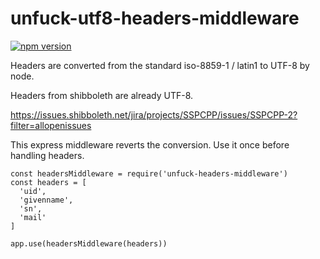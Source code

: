 # unfuck-utf8-headers-middleware

[![npm version](https://badge.fury.io/js/unfuck-utf8-headers-middleware.svg)](https://badge.fury.io/js/unfuck-utf8-headers-middleware)

Headers are converted from the standard iso-8859-1 / latin1 to UTF-8 by node.

Headers from shibboleth are already UTF-8.

https://issues.shibboleth.net/jira/projects/SSPCPP/issues/SSPCPP-2?filter=allopenissues

This express middleware reverts the conversion. Use it once before handling headers.

```js
const headersMiddleware = require('unfuck-headers-middleware')
const headers = [
  'uid',
  'givenname',
  'sn',
  'mail'
]

app.use(headersMiddleware(headers))
```

